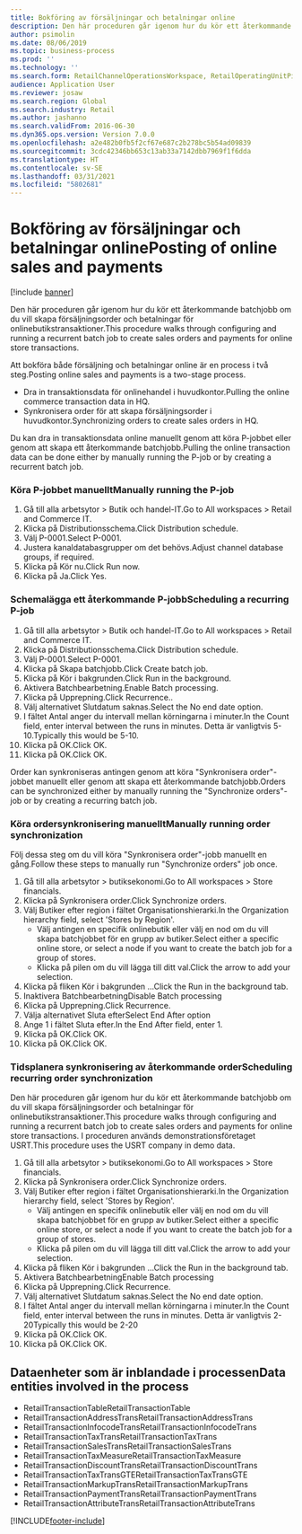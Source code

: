 ```yaml
---
title: Bokföring av försäljningar och betalningar online
description: Den här proceduren går igenom hur du kör ett återkommande batchjobb om du vill skapa försäljningsorder och betalningar för onlinebutikstransaktioner.
author: psimolin
ms.date: 08/06/2019
ms.topic: business-process
ms.prod: ''
ms.technology: ''
ms.search.form: RetailChannelOperationsWorkspace, RetailOperatingUnitPicker, SysRecurrence
audience: Application User
ms.reviewer: josaw
ms.search.region: Global
ms.search.industry: Retail
ms.author: jashanno
ms.search.validFrom: 2016-06-30
ms.dyn365.ops.version: Version 7.0.0
ms.openlocfilehash: a2e482b0fb5f2cf67e687c2b278bc5b54ad09839
ms.sourcegitcommit: 3cdc42346bb653c13ab33a7142dbb7969f1f6dda
ms.translationtype: HT
ms.contentlocale: sv-SE
ms.lasthandoff: 03/31/2021
ms.locfileid: "5802681"
---
```

# <a name="posting-of-online-sales-and-payments"></a><span data-ttu-id="b281c-103">Bokföring av försäljningar och betalningar online</span><span class="sxs-lookup"><span data-stu-id="b281c-103">Posting of online sales and payments</span></span>

[!include [banner](../includes/banner.md)]

<span data-ttu-id="b281c-104">Den här proceduren går igenom hur du kör ett återkommande batchjobb om du vill skapa försäljningsorder och betalningar för onlinebutikstransaktioner.</span><span class="sxs-lookup"><span data-stu-id="b281c-104">This procedure walks through configuring and running a recurrent batch job to create sales orders and payments for online store transactions.</span></span>

<span data-ttu-id="b281c-105">Att bokföra både försäljning och betalningar online är en process i två steg.</span><span class="sxs-lookup"><span data-stu-id="b281c-105">Posting online sales and payments is a two-stage process.</span></span>

- <span data-ttu-id="b281c-106">Dra in transaktionsdata för onlinehandel i huvudkontor.</span><span class="sxs-lookup"><span data-stu-id="b281c-106">Pulling the online commerce transaction data in HQ.</span></span>
- <span data-ttu-id="b281c-107">Synkronisera order för att skapa försäljningsorder i huvudkontor.</span><span class="sxs-lookup"><span data-stu-id="b281c-107">Synchronizing orders to create sales orders in HQ.</span></span>

<span data-ttu-id="b281c-108">Du kan dra in transaktionsdata online manuellt genom att köra P-jobbet eller genom att skapa ett återkommande batchjobb.</span><span class="sxs-lookup"><span data-stu-id="b281c-108">Pulling the online transaction data can be done either by manually running the P-job or by creating a recurrent batch job.</span></span>

### <a name="manually-running-the-p-job"></a><span data-ttu-id="b281c-109">Köra P-jobbet manuellt</span><span class="sxs-lookup"><span data-stu-id="b281c-109">Manually running the P-job</span></span>

1. <span data-ttu-id="b281c-110">Gå till alla arbetsytor > Butik och handel-IT.</span><span class="sxs-lookup"><span data-stu-id="b281c-110">Go to All workspaces > Retail and Commerce IT.</span></span>
2. <span data-ttu-id="b281c-111">Klicka på Distributionsschema.</span><span class="sxs-lookup"><span data-stu-id="b281c-111">Click Distribution schedule.</span></span>
3. <span data-ttu-id="b281c-112">Välj P-0001.</span><span class="sxs-lookup"><span data-stu-id="b281c-112">Select P-0001.</span></span>
4. <span data-ttu-id="b281c-113">Justera kanaldatabasgrupper om det behövs.</span><span class="sxs-lookup"><span data-stu-id="b281c-113">Adjust channel database groups, if required.</span></span>
5. <span data-ttu-id="b281c-114">Klicka på Kör nu.</span><span class="sxs-lookup"><span data-stu-id="b281c-114">Click Run now.</span></span>
6. <span data-ttu-id="b281c-115">Klicka på Ja.</span><span class="sxs-lookup"><span data-stu-id="b281c-115">Click Yes.</span></span>

### <a name="scheduling-a-recurring-p-job"></a><span data-ttu-id="b281c-116">Schemalägga ett återkommande P-jobb</span><span class="sxs-lookup"><span data-stu-id="b281c-116">Scheduling a recurring P-job</span></span>

1. <span data-ttu-id="b281c-117">Gå till alla arbetsytor > Butik och handel-IT.</span><span class="sxs-lookup"><span data-stu-id="b281c-117">Go to All workspaces > Retail and Commerce IT.</span></span>
2. <span data-ttu-id="b281c-118">Klicka på Distributionsschema.</span><span class="sxs-lookup"><span data-stu-id="b281c-118">Click Distribution schedule.</span></span>
3. <span data-ttu-id="b281c-119">Välj P-0001.</span><span class="sxs-lookup"><span data-stu-id="b281c-119">Select P-0001.</span></span>
4. <span data-ttu-id="b281c-120">Klicka på Skapa batchjobb.</span><span class="sxs-lookup"><span data-stu-id="b281c-120">Click Create batch job.</span></span>
5. <span data-ttu-id="b281c-121">Klicka på Kör i bakgrunden.</span><span class="sxs-lookup"><span data-stu-id="b281c-121">Click Run in the background.</span></span>
5. <span data-ttu-id="b281c-122">Aktivera Batchbearbetning.</span><span class="sxs-lookup"><span data-stu-id="b281c-122">Enable Batch processing.</span></span>
6. <span data-ttu-id="b281c-123">Klicka på Upprepning.</span><span class="sxs-lookup"><span data-stu-id="b281c-123">Click Recurrence..</span></span>
7. <span data-ttu-id="b281c-124">Välj alternativet Slutdatum saknas.</span><span class="sxs-lookup"><span data-stu-id="b281c-124">Select the No end date option.</span></span>
8. <span data-ttu-id="b281c-125">I fältet Antal anger du intervall mellan körningarna i minuter.</span><span class="sxs-lookup"><span data-stu-id="b281c-125">In the Count field, enter interval between the runs in minutes.</span></span> <span data-ttu-id="b281c-126">Detta är vanligtvis 5-10.</span><span class="sxs-lookup"><span data-stu-id="b281c-126">Typically this would be 5-10.</span></span>
9. <span data-ttu-id="b281c-127">Klicka på OK.</span><span class="sxs-lookup"><span data-stu-id="b281c-127">Click OK.</span></span>
10. <span data-ttu-id="b281c-128">Klicka på OK.</span><span class="sxs-lookup"><span data-stu-id="b281c-128">Click OK.</span></span>

<span data-ttu-id="b281c-129">Order kan synkroniseras antingen genom att köra "Synkronisera order"-jobbet manuellt eller genom att skapa ett återkommande batchjobb.</span><span class="sxs-lookup"><span data-stu-id="b281c-129">Orders can be synchronized either by manually running the "Synchronize orders"-job or by creating a recurring batch job.</span></span>

### <a name="manually-running-order-synchronization"></a><span data-ttu-id="b281c-130">Köra ordersynkronisering manuellt</span><span class="sxs-lookup"><span data-stu-id="b281c-130">Manually running order synchronization</span></span> 

<span data-ttu-id="b281c-131">Följ dessa steg om du vill köra "Synkronisera order"-jobb manuellt en gång.</span><span class="sxs-lookup"><span data-stu-id="b281c-131">Follow these steps to manually run "Synchronize orders" job once.</span></span>

1. <span data-ttu-id="b281c-132">Gå till alla arbetsytor > butiksekonomi.</span><span class="sxs-lookup"><span data-stu-id="b281c-132">Go to All workspaces > Store financials.</span></span>
2. <span data-ttu-id="b281c-133">Klicka på Synkronisera order.</span><span class="sxs-lookup"><span data-stu-id="b281c-133">Click Synchronize orders.</span></span>
3. <span data-ttu-id="b281c-134">Välj Butiker efter region i fältet Organisationshierarki.</span><span class="sxs-lookup"><span data-stu-id="b281c-134">In the Organization hierarchy field, select 'Stores by Region'.</span></span>
    * <span data-ttu-id="b281c-135">Välj antingen en specifik onlinebutik eller välj en nod om du vill skapa batchjobbet för en grupp av butiker.</span><span class="sxs-lookup"><span data-stu-id="b281c-135">Select either a specific online store, or select a node if you want to create the batch job for a group of stores.</span></span>  
    * <span data-ttu-id="b281c-136">Klicka på pilen om du vill lägga till ditt val.</span><span class="sxs-lookup"><span data-stu-id="b281c-136">Click the arrow to add your selection.</span></span>  
4. <span data-ttu-id="b281c-137">Klicka på fliken Kör i bakgrunden ...</span><span class="sxs-lookup"><span data-stu-id="b281c-137">Click the Run in the background tab.</span></span>
5. <span data-ttu-id="b281c-138">Inaktivera Batchbearbetning</span><span class="sxs-lookup"><span data-stu-id="b281c-138">Disable Batch processing</span></span>
6. <span data-ttu-id="b281c-139">Klicka på Upprepning.</span><span class="sxs-lookup"><span data-stu-id="b281c-139">Click Recurrence.</span></span>
7. <span data-ttu-id="b281c-140">Välja alternativet Sluta efter</span><span class="sxs-lookup"><span data-stu-id="b281c-140">Select End After option</span></span>
8. <span data-ttu-id="b281c-141">Ange 1 i fältet Sluta efter.</span><span class="sxs-lookup"><span data-stu-id="b281c-141">In the End After field, enter 1.</span></span>
9. <span data-ttu-id="b281c-142">Klicka på OK.</span><span class="sxs-lookup"><span data-stu-id="b281c-142">Click OK.</span></span>
10. <span data-ttu-id="b281c-143">Klicka på OK.</span><span class="sxs-lookup"><span data-stu-id="b281c-143">Click OK.</span></span>

### <a name="scheduling-recurring-order-synchronization"></a><span data-ttu-id="b281c-144">Tidsplanera synkronisering av återkommande order</span><span class="sxs-lookup"><span data-stu-id="b281c-144">Scheduling recurring order synchronization</span></span>

<span data-ttu-id="b281c-145">Den här proceduren går igenom hur du kör ett återkommande batchjobb om du vill skapa försäljningsorder och betalningar för onlinebutikstransaktioner.</span><span class="sxs-lookup"><span data-stu-id="b281c-145">This procedure walks through configuring and running a recurrent batch job to create sales orders and payments for online store transactions.</span></span> <span data-ttu-id="b281c-146">I proceduren används demonstrationsföretaget USRT.</span><span class="sxs-lookup"><span data-stu-id="b281c-146">This procedure uses the USRT company in demo data.</span></span>

1. <span data-ttu-id="b281c-147">Gå till alla arbetsytor > butiksekonomi.</span><span class="sxs-lookup"><span data-stu-id="b281c-147">Go to All workspaces > Store financials.</span></span>
2. <span data-ttu-id="b281c-148">Klicka på Synkronisera order.</span><span class="sxs-lookup"><span data-stu-id="b281c-148">Click Synchronize orders.</span></span>
3. <span data-ttu-id="b281c-149">Välj Butiker efter region i fältet Organisationshierarki.</span><span class="sxs-lookup"><span data-stu-id="b281c-149">In the Organization hierarchy field, select 'Stores by Region'.</span></span>
    * <span data-ttu-id="b281c-150">Välj antingen en specifik onlinebutik eller välj en nod om du vill skapa batchjobbet för en grupp av butiker.</span><span class="sxs-lookup"><span data-stu-id="b281c-150">Select either a specific online store, or select a node if you want to create the batch job for a group of stores.</span></span>  
    * <span data-ttu-id="b281c-151">Klicka på pilen om du vill lägga till ditt val.</span><span class="sxs-lookup"><span data-stu-id="b281c-151">Click the arrow to add your selection.</span></span>  
4. <span data-ttu-id="b281c-152">Klicka på fliken Kör i bakgrunden ...</span><span class="sxs-lookup"><span data-stu-id="b281c-152">Click the Run in the background tab.</span></span>
5. <span data-ttu-id="b281c-153">Aktivera Batchbearbetning</span><span class="sxs-lookup"><span data-stu-id="b281c-153">Enable Batch processing</span></span>
6. <span data-ttu-id="b281c-154">Klicka på Upprepning.</span><span class="sxs-lookup"><span data-stu-id="b281c-154">Click Recurrence.</span></span>
7. <span data-ttu-id="b281c-155">Välj alternativet Slutdatum saknas.</span><span class="sxs-lookup"><span data-stu-id="b281c-155">Select the No end date option.</span></span>
8. <span data-ttu-id="b281c-156">I fältet Antal anger du intervall mellan körningarna i minuter.</span><span class="sxs-lookup"><span data-stu-id="b281c-156">In the Count field, enter interval between the runs in minutes.</span></span> <span data-ttu-id="b281c-157">Detta är vanligtvis 2-20</span><span class="sxs-lookup"><span data-stu-id="b281c-157">Typically this would be 2-20</span></span>
9. <span data-ttu-id="b281c-158">Klicka på OK.</span><span class="sxs-lookup"><span data-stu-id="b281c-158">Click OK.</span></span>
10. <span data-ttu-id="b281c-159">Klicka på OK.</span><span class="sxs-lookup"><span data-stu-id="b281c-159">Click OK.</span></span>

## <a name="data-entities-involved-in-the-process"></a><span data-ttu-id="b281c-160">Dataenheter som är inblandade i processen</span><span class="sxs-lookup"><span data-stu-id="b281c-160">Data entities involved in the process</span></span>

- <span data-ttu-id="b281c-161">RetailTransactionTable</span><span class="sxs-lookup"><span data-stu-id="b281c-161">RetailTransactionTable</span></span>
- <span data-ttu-id="b281c-162">RetailTransactionAddressTrans</span><span class="sxs-lookup"><span data-stu-id="b281c-162">RetailTransactionAddressTrans</span></span>
- <span data-ttu-id="b281c-163">RetailTransactionInfocodeTrans</span><span class="sxs-lookup"><span data-stu-id="b281c-163">RetailTransactionInfocodeTrans</span></span>
- <span data-ttu-id="b281c-164">RetailTransactionTaxTrans</span><span class="sxs-lookup"><span data-stu-id="b281c-164">RetailTransactionTaxTrans</span></span>
- <span data-ttu-id="b281c-165">RetailTransactionSalesTrans</span><span class="sxs-lookup"><span data-stu-id="b281c-165">RetailTransactionSalesTrans</span></span>
- <span data-ttu-id="b281c-166">RetailTransactionTaxMeasure</span><span class="sxs-lookup"><span data-stu-id="b281c-166">RetailTransactionTaxMeasure</span></span>
- <span data-ttu-id="b281c-167">RetailTransactionDiscountTrans</span><span class="sxs-lookup"><span data-stu-id="b281c-167">RetailTransactionDiscountTrans</span></span>
- <span data-ttu-id="b281c-168">RetailTransactionTaxTransGTE</span><span class="sxs-lookup"><span data-stu-id="b281c-168">RetailTransactionTaxTransGTE</span></span>
- <span data-ttu-id="b281c-169">RetailTransactionMarkupTrans</span><span class="sxs-lookup"><span data-stu-id="b281c-169">RetailTransactionMarkupTrans</span></span>
- <span data-ttu-id="b281c-170">RetailTransactionPaymentTrans</span><span class="sxs-lookup"><span data-stu-id="b281c-170">RetailTransactionPaymentTrans</span></span>
- <span data-ttu-id="b281c-171">RetailTransactionAttributeTrans</span><span class="sxs-lookup"><span data-stu-id="b281c-171">RetailTransactionAttributeTrans</span></span>


[!INCLUDE[footer-include](../../includes/footer-banner.md)]